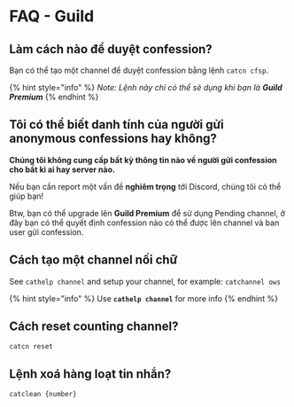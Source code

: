 # FAQ - Guild

## Làm cách nào để duyệt confession?

Bạn có thể tạo một channel để duyệt confession bằng lệnh `catcn cfsp`.

{% hint style="info" %}
_Note: Lệnh này chỉ có thể sẻ dụng khi bạn là **Guild Premium**_
{% endhint %}

## Tôi có thể biết danh tính của người gửi anonymous confessions hay không?

**Chúng tôi không cung cấp bất kỳ thông tin nào về người gửi confession cho bất kì ai hay server nào.**

Nếu bạn cần report một vấn đề **nghiêm trọng** tới Discord, chúng tôi có thể giúp bạn!

Btw, bạn có thể upgrade lên **Guild Premium** để sử dụng Pending channel, ở đây bạn có thể quyết định confession nào có thể được lên channel và ban user gửi confession.

## Cách tạo một channel nối chữ

See `cathelp channel` and setup your channel, for example: `catchannel ows`

{% hint style="info" %}
Use **`cathelp channel`** for more info
{% endhint %}

## Cách reset counting channel?

`catcn reset`

## Lệnh xoá hàng loạt tin nhắn?

`catclean {number}`
